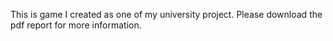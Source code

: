 This is game I created as one of my university project. Please download the pdf report for more information.
